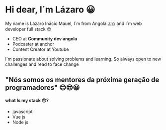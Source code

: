 # Hi dear, I´m Lázaro 😀


My name is Lázaro Inácio Mauel, I´m from Angola 🇦🇴 and I´m web developer full stack 😊
- CEO at **Community dev angola** 
- Podcaster at anchor 
- Content Creator at Youtube

I´m passionate about solving problems and learning. So always open to new challenges and read to face change

## "Nós somos os mentores da próxima geração de programadores" 😊😎😀


#### what Is my stack  😯?
- javascript
- Vue js
- Node js






